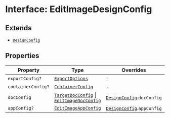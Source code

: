 # Interface: EditImageDesignConfig

## Extends

- [`DesignConfig`](../../../DesignConfig.types/interfaces/design-config/index.md)

## Properties

| Property | Type | Overrides | Inherited from |
| ------ | ------ | ------ | ------ |
| `exportConfig?` | [`ExportOptions`](../../../ExportConfig.types/type-aliases/export-options/index.md) | - | [`DesignConfig`](../../../DesignConfig.types/interfaces/design-config/index.md).`exportConfig` |
| `containerConfig?` | [`ContainerConfig`](../../../ContainerConfig.types/type-aliases/container-config/index.md) | - | [`DesignConfig`](../../../DesignConfig.types/interfaces/design-config/index.md).`containerConfig` |
| `docConfig` | [`TargetDocConfig`](../../../DesignConfig.types/interfaces/target-doc-config/index.md) \| [`EditImageDocConfig`](../../DocConfig.types/interfaces/edit-image-doc-config/index.md) | [`DesignConfig`](../../../DesignConfig.types/interfaces/design-config/index.md).`docConfig` | - |
| `appConfig?` | [`EditImageAppConfig`](../../AppConfig.types/interfaces/edit-image-app-config/index.md) | [`DesignConfig`](../../../DesignConfig.types/interfaces/design-config/index.md).`appConfig` | - |
